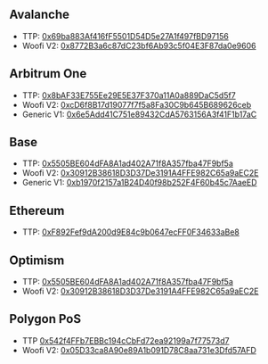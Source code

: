 ## Avalanche

- TTP: [0x69ba883Af416fF5501D54D5e27A1f497fBD97156](https://snowtrace.io/address/0x69ba883Af416fF5501D54D5e27A1f497fBD97156)
- Woofi V2: [0x8772B3a6c87dC23bf6Ab93c5f04E3F87da0e9606](https://snowtrace.io/address/0x8772B3a6c87dC23bf6Ab93c5f04E3F87da0e9606)

## Arbitrum One

- TTP: [0x8bAF33E755Ee29E5E37F370a11A0a889DaC5d5f7](https://arbiscan.io/address/0x8bAF33E755Ee29E5E37F370a11A0a889DaC5d5f7)
- Woofi V2: [0xcD6f8B17d19077f7f5a8Fa30C9b645B689626ceb](https://arbiscan.io/address/0xcD6f8B17d19077f7f5a8Fa30C9b645B689626ceb)
- Generic V1: [0x6e5Add41C751e89432CdA5763156A3f41F1b17aC](https://arbiscan.io/address/0x6e5Add41C751e89432CdA5763156A3f41F1b17a)

## Base

- TTP: [0x5505BE604dFA8A1ad402A71f8A357fba47F9bf5a](https://basescan.org/address/0x5505BE604dFA8A1ad402A71f8A357fba47F9bf5a)
- Woofi V2: [0x30912B38618D3D37De3191A4FFE982C65a9aEC2E](https://arbiscan.io/address/0x30912B38618D3D37De3191A4FFE982C65a9aEC2E)
- Generic V1: [0xb1970f2157a1B24D40f98b252F4F60b45c7AaeED](https://basescan.org/address/0xb1970f2157a1B24D40f98b252F4F60b45c7AaeED)

## Ethereum
- TTP: [0xF892Fef9dA200d9E84c9b0647ecFF0F34633aBe8](https://etherscan.io/address/0xf892fef9da200d9e84c9b0647ecff0f34633abe8)


## Optimism

- TTP: [0x5505BE604dFA8A1ad402A71f8A357fba47F9bf5a](https://optimistic.etherscan.io/address/0x5505be604dfa8a1ad402a71f8a357fba47f9bf5a)
- Woofi V2: [0x30912B38618D3D37De3191A4FFE982C65a9aEC2E](https://optimistic.etherscan.io/address/0x30912b38618d3d37de3191a4ffe982c65a9aec2e)
  
## Polygon PoS

- TTP [0x542f4FFb7EBBc194cCbFd72ea92199a7f77573d7](https://polygonscan.com/address/0x542f4FFb7EBBc194cCbFd72ea92199a7f77573d7)
- Woofi V2: [0x05D33ca8A90e89A1b091D78C8aa731e3Dfd57AFD](https://polygonscan.com/address/0x05D33ca8A90e89A1b091D78C8aa731e3Dfd57AFD)